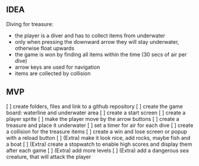 ## IDEA
Diving for treasure:
- the player is a diver and has to collect items from underwater
- only when pressing the downward arrow they will stay underwater, otherwise float upwards
- the game is won by finding all items within the time (30 secs of air per dive)
- arrow keys are used for navigation
- items are collected by collision


## MVP
[ ] create folders, files and link to a github repository
[ ] create the game board: waterline and underwater area
[ ] create a start screen
[ ] create a player sprite
[ ] make the player move by the arrow buttons
[ ] create a treasure and place it underwater
[ ] set a timer for air for each dive
[ ] create a collision for the treasure items
[ ] create a win and lose screen or popup with a reload button
[ ] (Extra) make it look nice, add rocks, maybe fish and a boat
[ ] (Extra) create a stopwatch to enable high scores and display them after each game
[ ] (Extra) add more levels
[ ] (Extra) add a dangerous sea creature, that will attack the player